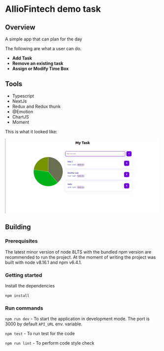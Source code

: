 # AllioFintech demo task

## Overview

A simple app that can plan for the day

The following are what a user can do.

* **Add Task**
* **Remove an existing task**
* **Assign or Modify Time Box**

## Tools

* Typescript
* NextJs
* Redux and Redux thunk
* @Emotion
* ChartJS
* Moment

This is what it looked like:

![illustration](demo.png)

## Building

### Prerequisites

The latest minor version of node 8LTS with the bundled npm version are recommended to run the project. At the moment of
writing the project was built with node v8.16.1 and npm v6.4.1.

### Getting started

Install the dependencies

`npm install`

### Run commands

`npm run dev` - To start the application in development mode. The port is 3000 by default
`API_URL` env. variable.

`npm test` - To run test for the code

`npm run lint` - To perform code style check
